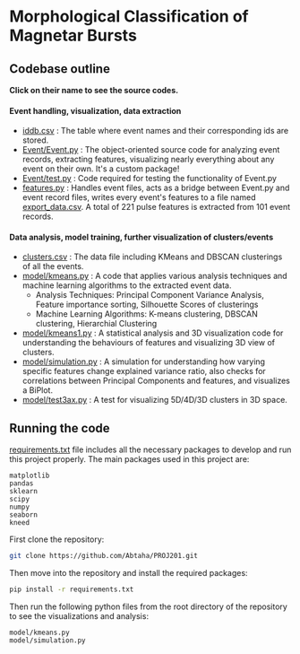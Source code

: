 # Morphological Classification of Magnetar Bursts
## Codebase outline
__Click on their name to see the source codes.__
#### Event handling, visualization, data extraction
- [iddb.csv](iddb.csv) : The table where event names and their corresponding ids are stored.
- [Event/Event.py](Event/Event.py) : The object-oriented source code for analyzing event records, extracting features, visualizing nearly everything about any event on their own. It's a custom package!
- [Event/test.py](Event/test.py) : Code required for testing the functionality of Event.py
- [features.py](features.py) : Handles event files, acts as a bridge between Event.py and event record files, writes every event's features to a file named [export_data.csv](export_data.csv). A total of 221 pulse features is extracted from 101 event records.

#### Data analysis, model training, further visualization of clusters/events
- [clusters.csv](clusters.csv) : The data file including KMeans and DBSCAN clusterings of all the events.
- [model/kmeans.py](model/kmeans.py) : A code that applies various analysis techniques and machine learning algorithms to the extracted event data.
  -  Analysis Techniques: Principal Component Variance Analysis, Feature importance sorting, Silhouette Scores of clusterings
  -  Machine Learning Algorithms: K-means clustering, DBSCAN clustering, Hierarchial Clustering 
- [model/kmeans1.py](model/kmeans1.py) : A statistical analysis and 3D visualization code for understanding the behaviours of features and visualizing 3D view of clusters.
- [model/simulation.py](model/simulation.py) : A simulation for understanding how varying specific features change explained variance ratio, also checks for correlations between Principal Components and features, and visualizes a BiPlot.
- [model/test3ax.py](model/test3ax.py) : A test for visualizing 5D/4D/3D clusters in 3D space.

## Running the code
[requirements.txt](requirements.txt) file includes all the necessary packages to develop and run this project properly.
The main packages used in this project are:
```
matplotlib
pandas
sklearn
scipy
numpy
seaborn
kneed
```
First clone the repository:
```bash
git clone https://github.com/Abtaha/PROJ201.git
```
Then move into the repository and install the required packages:
```bash
pip install -r requirements.txt
```
Then run the following python files from the root directory of the repository to see the visualizations and analysis:
```
model/kmeans.py
model/simulation.py
```
